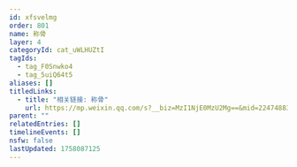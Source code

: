 ```yaml
---
id: xfsvelmg
order: 801
name: 称骨
layer: 4
categoryId: cat_uWLHUZtI
tagIds:
  - tag_F0Snwko4
  - tag_5uiQ64t5
aliases: []
titledLinks:
  - title: "相关链接: 称骨"
    url: https://mp.weixin.qq.com/s?__biz=MzI1NjE0MzU2Mg==&mid=2247488332&idx=1&sn=9202ba33961fad11bafd9decaff95c74&chksm=eb9b7cd3ee44a1cde7000e6e8e6a0e57f802472488a4f7b2dc982bb03c4888bbc0e9cb0ec92e
parent: ""
relatedEntries: []
timelineEvents: []
nsfw: false
lastUpdated: 1758087125
---
```


